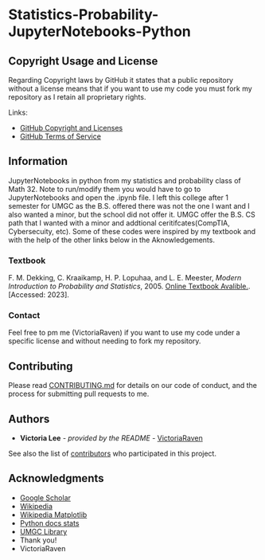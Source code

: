 # Statistics-Probability-JupyterNotebooks-Python
## Copyright Usage and License

Regarding Copyright laws by GitHub it states that a public repository without a license means that if you want to use my code you must fork my repository as I retain all proprietary rights.

Links:  
- [GitHub Copyright and Licenses](https://docs.github.com/en/repositories/managing-your-repositorys-settings-and-features/customizing-your-repository/licensing-a-repository)
- [GitHub Terms of Service](https://docs.github.com/en/site-policy/github-terms/github-terms-of-service)

## Information

JupyterNotebooks in python from my statistics and probability class of Math 32. Note to run/modify them you would have to go to JupyterNotebooks and open the .ipynb file. I left this college after 1 semester for UMGC as the B.S. offered there was not the one I want and I also wanted a minor, but the school did not offer it. UMGC offer the B.S. CS path that I wanted with a minor and addtional ceritifcates(CompTIA, Cybersecuity, etc). Some of these codes were inspired by my textbook and with the help of the other links below in the Aknowledgements.

### Textbook
F. M. Dekking, C. Kraaikamp, H. P. Lopuhaa, and L. E. Meester, *Modern Introduction to Probability and Statistics*, 2005. [Online Textbook Avalible.](http://link.springer.com/book/10.1007/1-84628-168-7). [Accessed: 2023].

### Contact

Feel free to pm me (VictoriaRaven) if you want to use my code under a specific license and without needing to fork my repository.

## Contributing

Please read [CONTRIBUTING.md](README.md) for details on our code
of conduct, and the process for submitting pull requests to me.

## Authors

  - **Victoria Lee** - *provided by the README* -
    [VictoriaRaven](https://github.com/VictoriaRaven)

See also the list of
[contributors](https://github.com/VictoriaRaven/Database-Projects-with-SQL/edit/main/README.md)
who participated in this project.

## Acknowledgments
- [Google Scholar](https://scholar.google.com/)
- [Wikipedia](https://www.wikipedia.org/)
- [Wikipedia Matplotlib](https://en.wikipedia.org/wiki/Matplotlib)
- [Python docs stats](https://docs.python.org/3/library/statistics.html)
- [UMGC Library](https://libguides.umgc.edu/home)
 - Thank you!
 - VictoriaRaven
